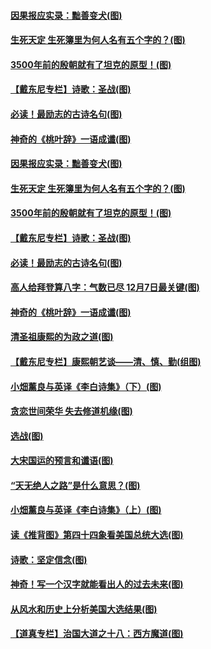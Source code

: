 #### [因果报应实录：黜善变犬(图)](../pages/p7/952553.md) 
#### [生死天定 生死簿里为何人名有五个字的？(图)](../pages/p7/952571.md) 
#### [3500年前的殷朝就有了坦克的原型！(图)](../pages/p7/952561.md) 
#### [【戴东尼专栏】诗歌：圣战(图)](../pages/p7/952669.md) 
#### [必读！最励志的古诗名句(图)](../pages/p7/952555.md) 
#### [神奇的《桃叶辞》一语成谶(图)](../pages/p7/952453.md) 
#### [因果报应实录：黜善变犬(图)](../pages/p7/952553.md) 
#### [生死天定 生死簿里为何人名有五个字的？(图)](../pages/p7/952571.md) 
#### [3500年前的殷朝就有了坦克的原型！(图)](../pages/p7/952561.md) 
#### [【戴东尼专栏】诗歌：圣战(图)](../pages/p7/952669.md) 
#### [必读！最励志的古诗名句(图)](../pages/p7/952555.md) 
#### [高人给拜登算八字：气数已尽 12月7日最关键(图)](../pages/p7/952565.md) 
#### [神奇的《桃叶辞》一语成谶(图)](../pages/p7/952453.md) 
#### [清圣祖康熙的为政之道(图)](../pages/p7/952424.md) 
#### [【戴东尼专栏】康熙朝艺谈——清、慎、勤(组图)](../pages/p7/947755.md) 
#### [小畑薰良与英译《李白诗集》（下）(图)](../pages/p7/952130.md) 
#### [贪恋世间荣华 失去修道机缘(图)](../pages/p7/952429.md) 
#### [选战(图)](../pages/p7/952404.md) 
#### [大宋国运的预言和谶语(图)](../pages/p7/952215.md) 
#### [“天无绝人之路”是什么意思？(图)](../pages/p7/952369.md) 
#### [小畑薰良与英译《李白诗集》（上）(图)](../pages/p7/952126.md) 
#### [读《推背图》第四十四象看美国总统大选(图)](../pages/p7/952121.md) 
#### [诗歌：坚定信念(图)](../pages/p7/952204.md) 
#### [神奇！写一个汉字就能看出人的过去未来(图)](../pages/p7/952062.md) 
#### [从风水和历史上分析美国大选结果(图)](../pages/p7/952218.md) 
#### [【道真专栏】治国大道之十八：西方魔道(图)](../pages/p7/951792.md) 
